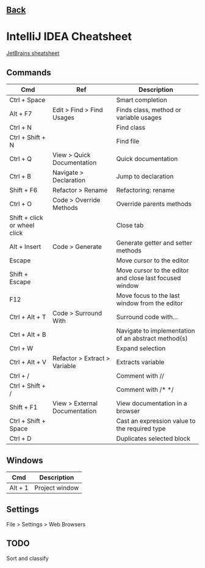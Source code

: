 ## [Back]()

IntelliJ IDEA Cheatsheet
===

[JetBrains sheatsheet](https://resources.jetbrains.com/assets/products/intellij-idea/IntelliJIDEA_ReferenceCard.pdf)

Commands
---

| Cmd                          | Ref                           | Description                                             |
|------------------------------|-------------------------------|---------------------------------------------------------|
| Ctrl + Space                 |                               | Smart completion                                        |
| Alt + F7                     | Edit > Find > Find Usages     | Finds class, method or variable usages                  |
| Ctrl + N                     |                               | Find class                                              |
| Ctrl + Shift + N             |                               | Find file                                               |
| Ctrl + Q                     | View > Quick Documentation    | Quick documentation                                     |
| Ctrl + B                     | Navigate > Declaration        | Jump to declaration                                     |
| Shift + F6                   | Refactor > Rename             | Refactoring: rename                                     |
| Ctrl + O                     | Code  > Override Methods      | Override parents methods                                |
| Shift + click or wheel click |                               | Close tab                                               |
| Alt + Insert                 | Code > Generate               | Generate getter and setter methods                      |
| Escape                       |                               | Move cursor to the editor                               |
| Shift + Escape               |                               | Move cursor to the editor and close last focused window |
| F12                          |                               | Move focus to the last window from the editor           |
| Ctrl + Alt + T               | Code > Surround With          | Surround code with...                                   |
| Ctrl + Alt + B               |                               | Navigate to implementation of an abstract method(s)     |
| Ctrl + W                     |                               | Expand selection                                        |
| Ctrl + Alt + V               | Refactor > Extract > Variable | Extracts variable                                       |
| Ctrl + /                     |                               | Comment with //                                         |
| Ctrl + Shift + /             |                               | Comment with /* */                                      |
| Shift + F1                   | View > External Documentation | View documentation in a browser                         |
| Ctrl + Shift + Space         |                               | Cast an expression value to the required type           |
| Ctrl + D                     |                               | Duplicates selected block                               |

Windows
---

| Cmd     | Description    |
|---------|----------------|
| Alt + 1 | Project window |

Settings
---

File > Settings > Web Browsers

TODO
---

Sort and classify
